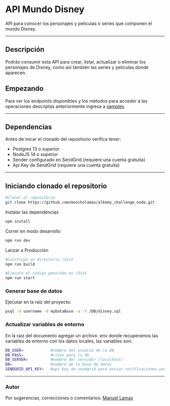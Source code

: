 # API Mundo Disney

API para conocer los personajes y peliculas o series que componen el mundo Disney.

___

## Descripción
Podrás consumir esta API para crear, listar, actualizar o eliminar los personajes de Disney, como así también las series y peliculas donde aparecen.

## Empezando

Para ver los endpoints disponibles y los métodos para acceder a las operaciones descriptas anteriormente ingresa a [samples]().

___

## Dependencias
Antes de inicar el clonado del repositorio verifica tener:

- Postgres 13 o superior
- NodeJS 14 o superior
- Sender configurado en SendGrid (requiere una cuenta gratuita)
- Api Key de SendGrid (requiere una cuenta gratuita)

***

## Iniciando clonado el repositorio
```sh
#Clonar el repositorio 
git clone https://github.com/moncholamas/alkemy_challenge_node.git

```
Instalar las dependencias
```sh
npm install
```

Correr en modo desarrollo

```sh
npm run dev
```

Lanzar a Producción

```sh
#Construye un directorio /dist
npm run build 

#Ejecuta el código generado en /dist
npm run start
```
### Generar base de datos
Ejecutar en la raiz del proyecto:
```sh
psql -U username -d myDataBase -a -f /DB/disney.sql

```

### Actualizar variables de entorno
En la raiz del documento agregar un archivo .env donde recuperamos las variables de entorno con los datos locales, las variables son:

```sh
DB_USER=            #nombre del usuario de la DB
DB_PASS=            #clave para la db
DB_SERVER=          #nombre del servidor (localhost)
DB=                 #nombre de la base de datos
SENDGRID_API_KEY=   #api key de sendgrid para enviar notificaciones por correo
```
***

### Autor
Por sugerencias, correcciones o comentarios: 
[Manuel Lamas](https://github.com/moncholamas/)